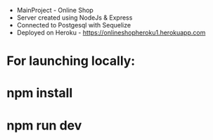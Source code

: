- MainProject - Online Shop
- Server created using NodeJs & Express 
- Connected to Postgesql with Sequelize
- Deployed on Heroku - https://onlineshopheroku1.herokuapp.com

# For launching locally:

#   npm install
   
#   npm run dev 


